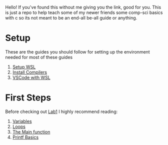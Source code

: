 Hello! If you've found this without me giving you the link, good for you. This is just a repo to help teach some of my newer friends some comp-sci basics with c so its not meant to be an end-all be-all guide or anything.

# Setup
These are the guides you should follow for setting up the environment needed for most of these guides
1. [Setup WSL](<./Setup/Setup WSL.md>)
2. [Install Compilers](./Setup/Compilers.md)
3. [VSCode with WSL](<./Setup/VSCode WSL.md>)

# First Steps

Before checking out [Lab1](<./Labs/Lab1.md>) I highly recommend reading:
1. [Variables](<./Ideas/Variables.md>)
2. [Loops](<./Ideas/Loops.md>)
3. [The Main function](Main%20Function.md)
4. [Printf Basics](<./Explanations/Basic%20Printf.md>)

